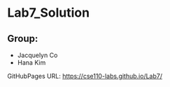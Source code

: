 # Lab7_Solution  
## Group:
- Jacquelyn Co  
- Hana Kim  


GitHubPages URL: https://cse110-labs.github.io/Lab7/
